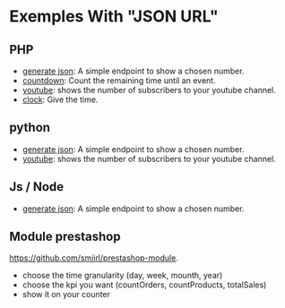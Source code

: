 # Exemples With "JSON URL"

## PHP

- [generate json](/php/basic_json): A simple endpoint to show a chosen number.
- [countdown](/php/countdown): Count the remaining time until an event.
- [youtube](/php/youtube): shows the number of subscribers to your youtube channel. 
- [clock](/php/clock): Give the time.

## python
- [generate json](/python/basic_json): A simple endpoint to show a chosen number.
- [youtube](/python/youtube): shows the number of subscribers to your youtube channel.  

## Js / Node

- [generate json](/js/basic_json): A simple endpoint to show a chosen number. 


## Module prestashop
https://github.com/smiirl/prestashop-module.
 - choose the time granularity (day, week, mounth, year)
 - choose the kpi you want (countOrders, countProducts, totalSales)
 - show it on your counter



